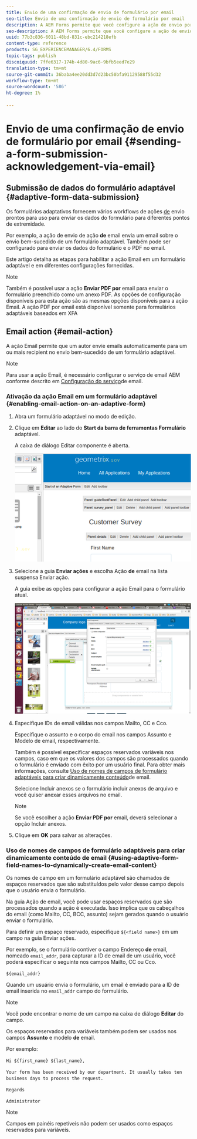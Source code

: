 ```yaml
---
title: Envio de uma confirmação de envio de formulário por email
seo-title: Envio de uma confirmação de envio de formulário por email
description: A AEM Forms permite que você configure a ação de envio por email que envia uma confirmação para um usuário ao enviar o formulário.
seo-description: A AEM Forms permite que você configure a ação de envio por email que envia uma confirmação para um usuário ao enviar o formulário.
uuid: 77b3c836-6011-48bd-831c-ebc214218efb
content-type: reference
products: SG_EXPERIENCEMANAGER/6.4/FORMS
topic-tags: publish
discoiquuid: 7ffe6317-174b-4d80-9ac6-9bfb5eed7e29
translation-type: tm+mt
source-git-commit: 36baba4ee20dd3d7d23bc50bfa91129588f55d32
workflow-type: tm+mt
source-wordcount: '586'
ht-degree: 1%

---
```



# Envio de uma confirmação de envio de formulário por email {#sending-a-form-submission-acknowledgement-via-email}

## Submissão de dados do formulário adaptável {#adaptive-form-data-submission}

Os formulários adaptativos fornecem vários workflows de ações [de](/help/forms/using/configuring-submit-actions.md) envio prontos para uso para enviar os dados do formulário para diferentes pontos de extremidade.

Por exemplo, a ação de envio de ação **de** email envia um email sobre o envio bem-sucedido de um formulário adaptável. Também pode ser configurado para enviar os dados do formulário e o PDF no email.

Este artigo detalha as etapas para habilitar a ação Email em um formulário adaptável e em diferentes configurações fornecidas.

>[!NOTE]
>
>Também é possível usar a ação **Enviar PDF por** email para enviar o formulário preenchido como um anexo PDF. As opções de configuração disponíveis para esta ação são as mesmas opções disponíveis para a ação Email. A ação PDF por email está disponível somente para formulários adaptáveis baseados em XFA

## Email action {#email-action}

A ação Email permite que um autor envie emails automaticamente para um ou mais recipient no envio bem-sucedido de um formulário adaptável.

>[!NOTE]
>
>Para usar a ação Email, é necessário configurar o serviço de email AEM conforme descrito em [Configuração do serviço](/help/sites-administering/notification.md#configuring-the-mail-service)de email.

### Ativação da ação Email em um formulário adaptável {#enabling-email-action-on-an-adaptive-form}

1. Abra um formulário adaptável no modo de edição.

1. Clique em **Editar** ao lado do **Start da barra de ferramentas Formulário** adaptável.

   A caixa de diálogo Editar componente é aberta.

   ![Editar a caixa de diálogo do componente para um formulário adaptável](assets/start_of_adp_form.png)

1. Selecione a guia **Enviar ações** e escolha Ação **de** email na lista suspensa Enviar ação.

   A guia exibe as opções para configurar a ação Email para o formulário atual.

   ![guia Enviar ações](assets/dialog.png)

1. Especifique IDs de email válidas nos campos Mailto, CC e Cco.

   Especifique o assunto e o corpo do email nos campos Assunto e Modelo de email, respectivamente.

   Também é possível especificar espaços reservados variáveis nos campos, caso em que os valores dos campos são processados quando o formulário é enviado com êxito por um usuário final. Para obter mais informações, consulte [Uso de nomes de campos de formulário adaptáveis para criar dinamicamente conteúdo](/help/forms/using/form-submission-receipt-via-email.md#p-using-adaptive-form-field-names-to-dynamically-create-email-content-p)de email.

   Selecione Incluir anexos se o formulário incluir anexos de arquivo e você quiser anexar esses arquivos no email.

   >[!NOTE]
   >
   >Se você escolher a ação **Enviar PDF por** email, deverá selecionar a opção Incluir anexos.

1. Clique em **OK** para salvar as alterações.

### Uso de nomes de campos de formulário adaptáveis para criar dinamicamente conteúdo de email {#using-adaptive-form-field-names-to-dynamically-create-email-content}

Os nomes de campo em um formulário adaptável são chamados de espaços reservados que são substituídos pelo valor desse campo depois que o usuário envia o formulário.

Na guia Ação de email, você pode usar espaços reservados que são processados quando a ação é executada. Isso implica que os cabeçalhos do email (como Mailto, CC, BCC, assunto) sejam gerados quando o usuário enviar o formulário.

Para definir um espaço reservado, especifique `${<field name>}` em um campo na guia Enviar ações.

Por exemplo, se o formulário contiver o campo Endereço **de** email, nomeado `email_addr`, para capturar a ID de email de um usuário, você poderá especificar o seguinte nos campos Mailto, CC ou Cco.

`${email_addr}`

Quando um usuário envia o formulário, um email é enviado para a ID de email inserida no `email_addr` campo do formulário.

>[!NOTE]
>
>Você pode encontrar o nome de um campo na caixa de diálogo **Editar** do campo.

Os espaços reservados para variáveis também podem ser usados nos campos **Assunto** e modelo **de** email.

Por exemplo:

`Hi ${first_name} ${last_name},`

`Your form has been received by our department. It usually takes ten business days to process the request.`

`Regards`

`Administrator`

>[!NOTE]
>
>Campos em painéis repetíveis não podem ser usados como espaços reservados para variáveis.

